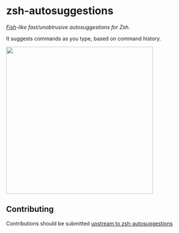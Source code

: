 zsh-autosuggestions
===================

_[Fish](http://fishshell.com/)-like fast/unobtrusive autosuggestions for Zsh._

It suggests commands as you type, based on command history.

<a href="https://asciinema.org/a/37390" target="_blank"><img src="https://asciinema.org/a/37390.png" width="400" /></a>

Contributing
------------

Contributions should be submitted [upstream to zsh-autosuggestions](https://github.com/zsh-users/zsh-autosuggestions)
